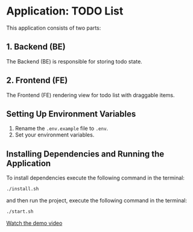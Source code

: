 # Application: TODO List

This application consists of two parts:

## 1. **Backend (BE)**

The Backend (BE) is responsible for storing todo state.

## 2. **Frontend (FE)**

The Frontend (FE) rendering view for todo list with draggable items.

## Setting Up Environment Variables

1. Rename the `.env.example` file to `.env`.
2. Set your environment variables.

## Installing Dependencies and Running the Application

To install dependencies execute the following command in the terminal:

```bash
./install.sh
```

and then run the project, execute the following command in the terminal:

```bash
./start.sh
```

[Watch the demo video](https://drive.google.com/file/d/1iEXb6WMnTfRrmqAdJDtECKk4cXzIow9w/view?usp=sharing)
